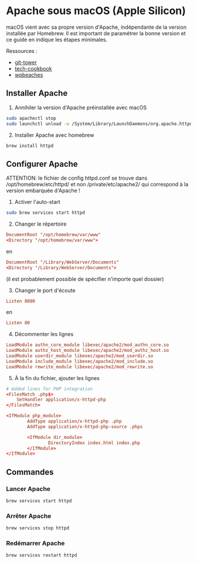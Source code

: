 # Apache sous macOS (Apple Silicon)

macOS vient avec sa propre version d'Apache, indépendante de la version installée par Homebrew. Il est important de paramétrer la bonne version et ce guide en indique les étapes minimales.

Ressources :
- [git-tower](https://www.git-tower.com/blog/apache-on-macos/#installation)
- [tech-cookbook](https://tech-cookbook.com/2020/11/14/setting-up-your-local-web-server-on-macos-big-sur-11-0-1-2020-mamp-macos-apache-mysql-php/)
- [wpbeaches](https://wpbeaches.com/updating-to-php-versions-7-4-and-8-on-macos-12-monterey/)

## Installer Apache

1. Annihiler la version d'Apache préinstallée avec macOS

```bash
sudo apachectl stop 
sudo launchctl unload -w /System/Library/LaunchDaemons/org.apache.httpd.plist
```

2. Installer Apache avec homebrew
``` bash
brew install httpd
```

## Configurer Apache

ATTENTION: le fichier de config httpd.conf se trouve dans /opt/homebrew/etc/httpd/ et non /private/etc/apache2/ qui correspond à la version embarquée d'Apache !

1. Activer l'auto-start
``` bash
sudo brew services start httpd
```

2. Changer le répertoire
``` conf
DocumentRoot "/opt/homebrew/var/www"
<Directory "/opt/homebrew/var/www">
```

en

``` conf
DocumentRoot "/Library/WebServer/Documents"
<Directory "/Library/WebServer/Documents">
```

(il est probablement possible de spécifier n'importe quel dossier)

3. Changer le port d'écoute
```conf
Listen 8080
```

en

```conf
Listen 80
```

4. Décommenter les lignes
```conf
LoadModule authn_core_module libexec/apache2/mod_authn_core.so
LoadModule authz_host_module libexec/apache2/mod_authz_host.so
LoadModule userdir_module libexec/apache2/mod_userdir.so
LoadModule include_module libexec/apache2/mod_include.so
LoadModule rewrite_module libexec/apache2/mod_rewrite.so
```

5. À la fin du fichier, ajouter les lignes

```conf
# Added lines for PHP integration
<FilesMatch .php$>
    SetHandler application/x-httpd-php
</FilesMatch>

<IfModule php_module>
        AddType application/x-httpd-php .php
        AddType application/x-httpd-php-source .phps

        <IfModule dir_module>
                DirectoryIndex index.html index.php
        </IfModule>
</IfModule>
```

## Commandes

### Lancer Apache
```bash
brew services start httpd
```

### Arrêter Apache
```bash
brew services stop httpd
```

### Redémarrer Apache
```bash
brew services restart httpd
```